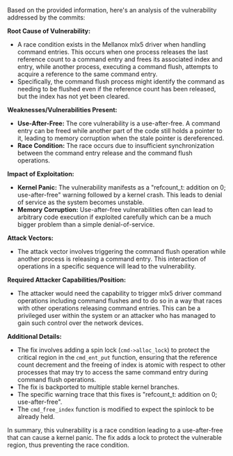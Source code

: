Based on the provided information, here's an analysis of the vulnerability addressed by the commits:

**Root Cause of Vulnerability:**

- A race condition exists in the Mellanox mlx5 driver when handling command entries. This occurs when one process releases the last reference count to a command entry and frees its associated index and entry, while another process, executing a command flush, attempts to acquire a reference to the same command entry.
- Specifically, the command flush process might identify the command as needing to be flushed even if the reference count has been released, but the index has not yet been cleared.

**Weaknesses/Vulnerabilities Present:**

- **Use-After-Free:** The core vulnerability is a use-after-free. A command entry can be freed while another part of the code still holds a pointer to it, leading to memory corruption when the stale pointer is dereferenced.
- **Race Condition:** The race occurs due to insufficient synchronization between the command entry release and the command flush operations.

**Impact of Exploitation:**

-   **Kernel Panic:** The vulnerability manifests as a "refcount_t: addition on 0; use-after-free" warning followed by a kernel crash. This leads to denial of service as the system becomes unstable.
-   **Memory Corruption:** Use-after-free vulnerabilities often can lead to arbitrary code execution if exploited carefully which can be a much bigger problem than a simple denial-of-service.

**Attack Vectors:**

-   The attack vector involves triggering the command flush operation while another process is releasing a command entry. This interaction of operations in a specific sequence will lead to the vulnerability.

**Required Attacker Capabilities/Position:**

-   The attacker would need the capability to trigger mlx5 driver command operations including command flushes and to do so in a way that races with other operations releasing command entries. This can be a privileged user within the system or an attacker who has managed to gain such control over the network devices.

**Additional Details:**

- The fix involves adding a spin lock (`cmd->alloc_lock`) to protect the critical region in the `cmd_ent_put` function, ensuring that the reference count decrement and the freeing of index is atomic with respect to other processes that may try to access the same command entry during command flush operations.
- The fix is backported to multiple stable kernel branches.
- The specific warning trace that this fixes is "refcount_t: addition on 0; use-after-free".
- The `cmd_free_index` function is modified to expect the spinlock to be already held.

In summary, this vulnerability is a race condition leading to a use-after-free that can cause a kernel panic. The fix adds a lock to protect the vulnerable region, thus preventing the race condition.